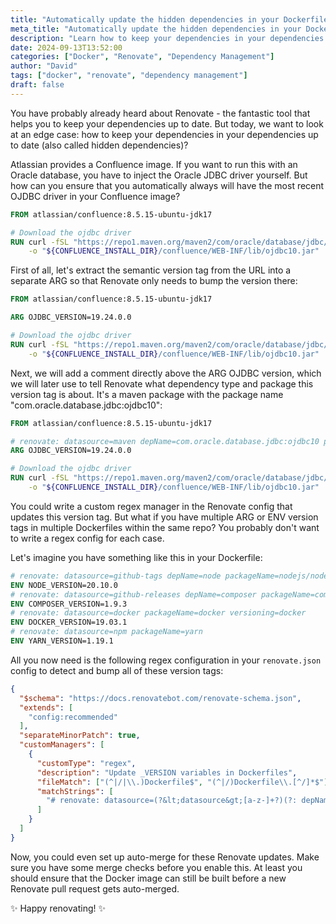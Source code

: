 ```yaml
---
title: "Automatically update the hidden dependencies in your Dockerfiles"
meta_title: "Automatically update the hidden dependencies in your Dockerfiles"
description: "Learn how to keep your dependencies in your dependencies up to date with Renovate."
date: 2024-09-13T13:52:00
categories: ["Docker", "Renovate", "Dependency Management"]
author: "David"
tags: ["docker", "renovate", "dependency management"]
draft: false
---
```


You have probably already heard about Renovate - the fantastic tool that helps you to keep your dependencies up to date.
But today, we want to look at an edge case: how to keep your dependencies in your dependencies up to date (also called hidden dependencies)?

Atlassian provides a Confluence image. If you want to run this with an Oracle database, you have to inject the Oracle JDBC driver yourself. But how can you ensure that you automatically always will have the most recent OJDBC driver in your Confluence image?

```dockerfile
FROM atlassian/confluence:8.5.15-ubuntu-jdk17

# Download the ojdbc driver
RUN curl -fSL "https://repo1.maven.org/maven2/com/oracle/database/jdbc/ojdbc10/19.23.0.0/ojdbc10-19.23.0.0.jar" \
    -o "${CONFLUENCE_INSTALL_DIR}/confluence/WEB-INF/lib/ojdbc10.jar"
```

First of all, let's extract the semantic version tag from the URL into a separate ARG so that Renovate only needs to bump the version there:

```dockerfile
FROM atlassian/confluence:8.5.15-ubuntu-jdk17

ARG OJDBC_VERSION=19.24.0.0

# Download the ojdbc driver
RUN curl -fSL "https://repo1.maven.org/maven2/com/oracle/database/jdbc/ojdbc10/${OJDBC_VERSION}/ojdbc10-${OJDBC_VERSION}.jar" \
    -o "${CONFLUENCE_INSTALL_DIR}/confluence/WEB-INF/lib/ojdbc10.jar"
```

Next, we will add a comment directly above the ARG OJDBC version, which we will later use to tell Renovate what dependency type and package this version tag is about. It's a maven package with the package name "com.oracle.database.jdbc:ojdbc10":

```dockerfile
FROM atlassian/confluence:8.5.15-ubuntu-jdk17

# renovate: datasource=maven depName=com.oracle.database.jdbc:ojdbc10 packageName=com.oracle.database.jdbc:ojdbc10
ARG OJDBC_VERSION=19.24.0.0

# Download the ojdbc driver
RUN curl -fSL "https://repo1.maven.org/maven2/com/oracle/database/jdbc/ojdbc10/${OJDBC_VERSION}/ojdbc10-${OJDBC_VERSION}.jar" \
    -o "${CONFLUENCE_INSTALL_DIR}/confluence/WEB-INF/lib/ojdbc10.jar"
```

You could write a custom regex manager in the Renovate config that updates this version tag. But what if you have multiple ARG or ENV version tags in multiple Dockerfiles within the same repo? You probably don't want to write a regex config for each case.

Let's imagine you have something like this in your Dockerfile:

```dockerfile
# renovate: datasource=github-tags depName=node packageName=nodejs/node versioning=node
ENV NODE_VERSION=20.10.0
# renovate: datasource=github-releases depName=composer packageName=composer/composer
ENV COMPOSER_VERSION=1.9.3
# renovate: datasource=docker packageName=docker versioning=docker
ENV DOCKER_VERSION=19.03.1
# renovate: datasource=npm packageName=yarn
ENV YARN_VERSION=1.19.1
```

All you now need is the following regex configuration in your `renovate.json` config to detect and bump all of these version tags:

```json
{
  "$schema": "https://docs.renovatebot.com/renovate-schema.json",
  "extends": [
    "config:recommended"
  ],
  "separateMinorPatch": true,
  "customManagers": [
    {
      "customType": "regex",
      "description": "Update _VERSION variables in Dockerfiles",
      "fileMatch": ["(^|/|\\.)Dockerfile$", "(^|/)Dockerfile\\.[^/]*$"],
      "matchStrings": [
        "# renovate: datasource=(?&lt;datasource&gt;[a-z-]+?)(?: depName=(?&lt;depName&gt;.+?))? packageName=(?&lt;packageName&gt;.+?)(?: versioning=(?&lt;versioning&gt;[a-z-]+?))?\\s(?:ENV|ARG) .+?_VERSION=(?&lt;currentValue&gt;.+?)\\s"
      ]
    }
  ]
}
```

Now, you could even set up auto-merge for these Renovate updates. Make sure you have some merge checks before you enable this. At least you should ensure that the Docker image can still be built before a new Renovate pull request gets auto-merged.

✨ Happy renovating! ✨


